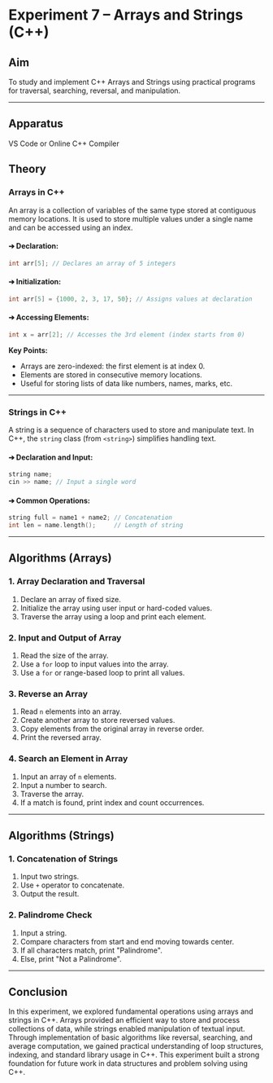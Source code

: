 # Experiment 7 – Arrays and Strings (C++)

## Aim
To study and implement C++ Arrays and Strings using practical programs for traversal, searching, reversal, and manipulation.

---
## Apparatus

VS Code or Online C++ Compiler


## Theory

### Arrays in C++
An array is a collection of variables of the same type stored at contiguous memory locations. It is used to store multiple values under a single name and can be accessed using an index.

#### ➔ Declaration:
```cpp
int arr[5]; // Declares an array of 5 integers
```

#### ➔ Initialization:
```cpp
int arr[5] = {1000, 2, 3, 17, 50}; // Assigns values at declaration
```

#### ➔ Accessing Elements:
```cpp
int x = arr[2]; // Accesses the 3rd element (index starts from 0)
```

**Key Points:**
- Arrays are zero-indexed: the first element is at index 0.
- Elements are stored in consecutive memory locations.
- Useful for storing lists of data like numbers, names, marks, etc.

---

### Strings in C++
A string is a sequence of characters used to store and manipulate text. In C++, the `string` class (from `<string>`) simplifies handling text.

#### ➔ Declaration and Input:
```cpp
string name;
cin >> name; // Input a single word
```

#### ➔ Common Operations:
```cpp
string full = name1 + name2; // Concatenation
int len = name.length();     // Length of string
```

---

## Algorithms (Arrays)

### 1. Array Declaration and Traversal
1. Declare an array of fixed size.
2. Initialize the array using user input or hard-coded values.
3. Traverse the array using a loop and print each element.

### 2. Input and Output of Array
1. Read the size of the array.
2. Use a `for` loop to input values into the array.
3. Use a `for` or range-based loop to print all values.

### 3. Reverse an Array
1. Read `n` elements into an array.
2. Create another array to store reversed values.
3. Copy elements from the original array in reverse order.
4. Print the reversed array.

### 4. Search an Element in Array
1. Input an array of `n` elements.
2. Input a number to search.
3. Traverse the array.
4. If a match is found, print index and count occurrences.

---

## Algorithms (Strings)


### 1. Concatenation of Strings
1. Input two strings.
2. Use `+` operator to concatenate.
3. Output the result.



### 2. Palindrome Check
1. Input a string.
2. Compare characters from start and end moving towards center.
3. If all characters match, print "Palindrome".
4. Else, print "Not a Palindrome".


---

## Conclusion
In this experiment, we explored fundamental operations using arrays and strings in C++. Arrays provided an efficient way to store and process collections of data, while strings enabled manipulation of textual input. Through implementation of basic algorithms like reversal, searching, and average computation, we gained practical understanding of loop structures, indexing, and standard library usage in C++. This experiment built a strong foundation for future work in data structures and problem solving using C++.
